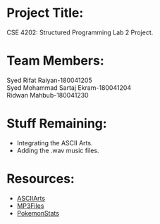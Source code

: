 # Project Title:
CSE 4202: Structured Programming Lab 2 Project.
# Team Members:
Syed Rifat Raiyan-180041205\
Syed Mohammad Sartaj Ekram-180041204\
Ridwan Mahbub-180041230
# Stuff Remaining:
* Integrating the ASCII Arts.
* Adding the .wav music files.

# Resources:
* [ASCIIArts](https://gist.github.com/MatheusFaria/4cbb8b6dbe33fd5605cf8b8f7130ba6d)
* [MP3Files](https://downloads.khinsider.com/game-soundtracks/album/pokemon-gameboy-sound-collection)
*  [PokemonStats](https://pokemondb.net)
